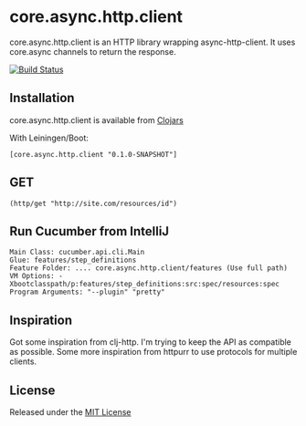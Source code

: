 # core.async.http.client

core.async.http.client is an HTTP library wrapping async-http-client.
It uses core.async channels to return the response.

[![Build Status](https://travis-ci.org/danpersa/core.async.http.client.svg?branch=master)](https://travis-ci.org/danpersa/core.async.http.client)

## Installation

core.async.http.client is available from [Clojars](https://clojars.org/groups/core.async.http.client)

With Leiningen/Boot:

```
[core.async.http.client "0.1.0-SNAPSHOT"]
```

## GET

```
(http/get "http://site.com/resources/id")
```

## Run Cucumber from IntelliJ
```
Main Class: cucumber.api.cli.Main
Glue: features/step_definitions
Feature Folder: .... core.async.http.client/features (Use full path)
VM Options: -Xbootclasspath/p:features/step_definitions:src:spec/resources:spec
Program Arguments: "--plugin" "pretty"
```

## Inspiration

Got some inspiration from clj-http. I'm trying to keep the API as compatible as possible.
Some more inspiration from httpurr to use protocols for multiple clients.

## License

Released under the [MIT License](http://www.opensource.org/licenses/mit-license.php)

